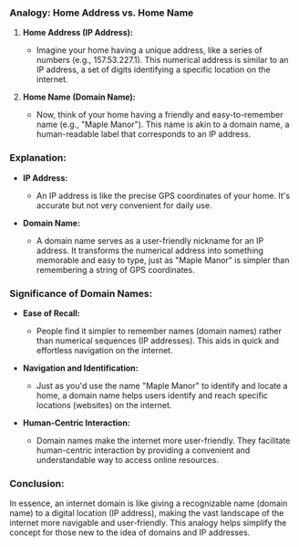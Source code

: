 
### **Analogy: Home Address vs. Home Name**

1. **Home Address (IP Address):**
   - Imagine your home having a unique address, like a series of numbers (e.g., 157.53.227.1). This numerical address is similar to an IP address, a set of digits identifying a specific location on the internet.

2. **Home Name (Domain Name):**
   - Now, think of your home having a friendly and easy-to-remember name (e.g., "Maple Manor"). This name is akin to a domain name, a human-readable label that corresponds to an IP address.

### **Explanation:**

- **IP Address:**
  - An IP address is like the precise GPS coordinates of your home. It's accurate but not very convenient for daily use.

- **Domain Name:**
  - A domain name serves as a user-friendly nickname for an IP address. It transforms the numerical address into something memorable and easy to type, just as "Maple Manor" is simpler than remembering a string of GPS coordinates.

### **Significance of Domain Names:**

- **Ease of Recall:**
  - People find it simpler to remember names (domain names) rather than numerical sequences (IP addresses). This aids in quick and effortless navigation on the internet.

- **Navigation and Identification:**
  - Just as you'd use the name "Maple Manor" to identify and locate a home, a domain name helps users identify and reach specific locations (websites) on the internet.

- **Human-Centric Interaction:**
  - Domain names make the internet more user-friendly. They facilitate human-centric interaction by providing a convenient and understandable way to access online resources.

### **Conclusion:**
In essence, an internet domain is like giving a recognizable name (domain name) to a digital location (IP address), making the vast landscape of the internet more navigable and user-friendly. This analogy helps simplify the concept for those new to the idea of domains and IP addresses. 